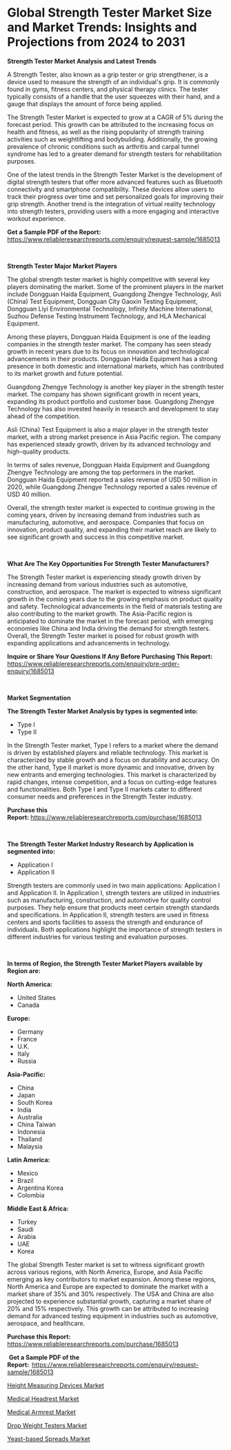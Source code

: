 <p><h1>Global Strength Tester Market Size and Market Trends: Insights and Projections from 2024 to 2031</h1></p><p><strong>Strength Tester Market Analysis and Latest Trends</strong></p>
<p><p>A Strength Tester, also known as a grip tester or grip strengthener, is a device used to measure the strength of an individual's grip. It is commonly found in gyms, fitness centers, and physical therapy clinics. The tester typically consists of a handle that the user squeezes with their hand, and a gauge that displays the amount of force being applied.</p><p>The Strength Tester Market is expected to grow at a CAGR of 5% during the forecast period. This growth can be attributed to the increasing focus on health and fitness, as well as the rising popularity of strength training activities such as weightlifting and bodybuilding. Additionally, the growing prevalence of chronic conditions such as arthritis and carpal tunnel syndrome has led to a greater demand for strength testers for rehabilitation purposes.</p><p>One of the latest trends in the Strength Tester Market is the development of digital strength testers that offer more advanced features such as Bluetooth connectivity and smartphone compatibility. These devices allow users to track their progress over time and set personalized goals for improving their grip strength. Another trend is the integration of virtual reality technology into strength testers, providing users with a more engaging and interactive workout experience.</p></p>
<p><strong>Get a Sample PDF of the Report:&nbsp;</strong> <a href="https://www.reliableresearchreports.com/enquiry/request-sample/1685013">https://www.reliableresearchreports.com/enquiry/request-sample/1685013</a></p>
<p>&nbsp;</p>
<p><strong>Strength Tester Major Market Players</strong></p>
<p><p>The global strength tester market is highly competitive with several key players dominating the market. Some of the prominent players in the market include Dongguan Haida Equipment, Guangdong Zhengye Technology, Asli (China) Test Equipment, Dongguan City Gaoxin Testing Equipment, Dongguan Liyi Environmental Technology, Infinity Machine International, Suzhou Defense Testing Instrument Technology, and HLA Mechanical Equipment.</p><p>Among these players, Dongguan Haida Equipment is one of the leading companies in the strength tester market. The company has seen steady growth in recent years due to its focus on innovation and technological advancements in their products. Dongguan Haida Equipment has a strong presence in both domestic and international markets, which has contributed to its market growth and future potential.</p><p>Guangdong Zhengye Technology is another key player in the strength tester market. The company has shown significant growth in recent years, expanding its product portfolio and customer base. Guangdong Zhengye Technology has also invested heavily in research and development to stay ahead of the competition.</p><p>Asli (China) Test Equipment is also a major player in the strength tester market, with a strong market presence in Asia Pacific region. The company has experienced steady growth, driven by its advanced technology and high-quality products.</p><p>In terms of sales revenue, Dongguan Haida Equipment and Guangdong Zhengye Technology are among the top performers in the market. Dongguan Haida Equipment reported a sales revenue of USD 50 million in 2020, while Guangdong Zhengye Technology reported a sales revenue of USD 40 million.</p><p>Overall, the strength tester market is expected to continue growing in the coming years, driven by increasing demand from industries such as manufacturing, automotive, and aerospace. Companies that focus on innovation, product quality, and expanding their market reach are likely to see significant growth and success in this competitive market.</p></p>
<p>&nbsp;</p>
<p><strong>What Are The Key Opportunities For Strength Tester Manufacturers?</strong></p>
<p><p>The Strength Tester market is experiencing steady growth driven by increasing demand from various industries such as automotive, construction, and aerospace. The market is expected to witness significant growth in the coming years due to the growing emphasis on product quality and safety. Technological advancements in the field of materials testing are also contributing to the market growth. The Asia-Pacific region is anticipated to dominate the market in the forecast period, with emerging economies like China and India driving the demand for strength testers. Overall, the Strength Tester market is poised for robust growth with expanding applications and advancements in technology.</p></p>
<p><strong>Inquire or Share Your Questions If Any Before Purchasing This Report:</strong> <a href="https://www.reliableresearchreports.com/enquiry/pre-order-enquiry/1685013">https://www.reliableresearchreports.com/enquiry/pre-order-enquiry/1685013</a></p>
<p>&nbsp;</p>
<p><strong>Market Segmentation</strong></p>
<p><strong>The Strength Tester Market Analysis by types is segmented into:</strong></p>
<p><ul><li>Type I</li><li>Type II</li></ul></p>
<p><p>In the Strength Tester market, Type I refers to a market where the demand is driven by established players and reliable technology. This market is characterized by stable growth and a focus on durability and accuracy. On the other hand, Type II market is more dynamic and innovative, driven by new entrants and emerging technologies. This market is characterized by rapid changes, intense competition, and a focus on cutting-edge features and functionalities. Both Type I and Type II markets cater to different consumer needs and preferences in the Strength Tester industry.</p></p>
<p><strong>Purchase this Report:&nbsp;</strong><a href="https://www.reliableresearchreports.com/purchase/1685013">https://www.reliableresearchreports.com/purchase/1685013</a></p>
<p>&nbsp;</p>
<p><strong>The Strength Tester Market Industry Research by Application is segmented into:</strong></p>
<p><ul><li>Application I</li><li>Application II</li></ul></p>
<p><p>Strength testers are commonly used in two main applications: Application I and Application II. In Application I, strength testers are utilized in industries such as manufacturing, construction, and automotive for quality control purposes. They help ensure that products meet certain strength standards and specifications. In Application II, strength testers are used in fitness centers and sports facilities to assess the strength and endurance of individuals. Both applications highlight the importance of strength testers in different industries for various testing and evaluation purposes.</p></p>
<p>&nbsp;</p>
<p><strong>In terms of Region, the Strength Tester Market Players available by Region are:</strong></p>
<p>
    <p> <strong> North America: </strong>
        <ul>
            <li>United States</li>
            <li>Canada</li>
        </ul>
        </p> 
    <p> <strong> Europe: </strong>
        <ul>
            <li>Germany</li>
            <li>France</li>
            <li>U.K.</li>
            <li>Italy</li>
            <li>Russia</li>
        </ul>
        </p> 
    <p> <strong> Asia-Pacific: </strong>
        <ul>
            <li>China</li>
            <li>Japan</li>
            <li>South Korea</li>
            <li>India</li>
            <li>Australia</li>
            <li>China Taiwan</li>
            <li>Indonesia</li>
            <li>Thailand</li>
            <li>Malaysia</li>
        </ul>
        </p> 
    <p> <strong> Latin America: </strong>
        <ul>
            <li>Mexico</li>
            <li>Brazil</li>
            <li>Argentina Korea</li>
            <li>Colombia</li>
        </ul>
        </p> 
    <p> <strong> Middle East & Africa: </strong>
        <ul>
            <li>Turkey</li>
            <li>Saudi</li>
            <li>Arabia</li>
            <li>UAE</li>
            <li>Korea</li>
        </ul>
    </p>
    </p>
<p><p>The global Strength Tester market is set to witness significant growth across various regions, with North America, Europe, and Asia Pacific emerging as key contributors to market expansion. Among these regions, North America and Europe are expected to dominate the market with a market share of 35% and 30% respectively. The USA and China are also projected to experience substantial growth, capturing a market share of 20% and 15% respectively. This growth can be attributed to increasing demand for advanced testing equipment in industries such as automotive, aerospace, and healthcare.</p></p>
<p><strong>Purchase this Report: </strong><a href="https://www.reliableresearchreports.com/purchase/1685013">https://www.reliableresearchreports.com/purchase/1685013</a></p>
<p>&nbsp;<strong>Get a Sample PDF of the Report:&nbsp;&nbsp;</strong><a href="https://www.reliableresearchreports.com/enquiry/request-sample/1685013">https://www.reliableresearchreports.com/enquiry/request-sample/1685013</a></p>
<p><strong></strong></p>
<p><p><a href="https://issuu.com/reportprime-2/docs/height-measuring-devices-market-size-2030.pptx">Height Measuring Devices Market</a></p><p><a href="https://medium.com/@judyolson40/medical-headrest-market-insight-market-trends-growth-forecasted-from-2024-to-2031-4f70ebb56b3d">Medical Headrest Market</a></p><p><a href="https://medium.com/@judyolson40/medical-armrest-market-exploring-market-share-market-trends-and-future-growth-999e5942c55c">Medical Armrest Market</a></p><p><a href="https://github.com/WillieWoodard/Market-Research-Report-List-3/blob/main/drop-weight-testers-market.md">Drop Weight Testers Market</a></p><p><a href="https://issuu.com/reportprime-2/docs/yeast-based-spreads-market-size-2030.pptx">Yeast-based Spreads Market</a></p></p>